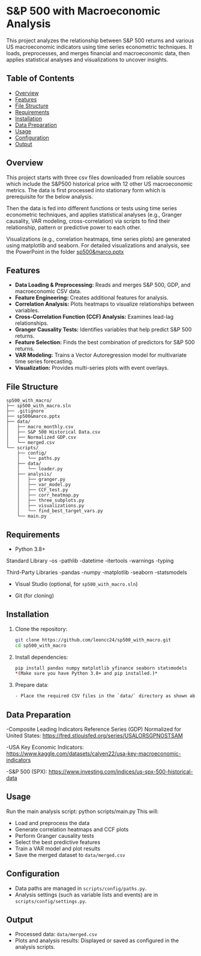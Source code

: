 # S&P 500 with Macroeconomic Analysis

This project analyzes the relationship between S&P 500 returns and various US macroeconomic indicators using time series econometric techniques. It loads, preprocesses, and merges financial and macroeconomic data, then applies statistical analyses and visualizations to uncover insights.

## Table of Contents
- [Overview](#overview)
- [Features](#features)
- [File Structure](#file-structure)
- [Requirements](#requirements)
- [Installation](#installation)
- [Data Preparation](#data-preparation)
- [Usage](#usage)
- [Configuration](#configuration)
- [Output](#output)

## Overview
This project starts with three csv files downloaded from reliable sources which include the S&P500 historical price with 12 other US macroeconomic metrics. The data is first processed into stationary form which is prerequisite for the below analysis. 

Then the data is fed into different functions or tests using time series econometric techniques, and applies statistical analyses (e.g., Granger causality, VAR modeling, cross-correlation) via scripts to find their relationship, pattern or predictive power to each other. 

Visualizations (e.g., correlation heatmaps, time series plots) are generated using matplotlib and seaborn.
For detailed visualizations and analysis, see the PowerPoint in the folder [sp500&marco.pptx](sp500&marco.pptx)


## Features

- **Data Loading & Preprocessing:** Reads and merges S&P 500, GDP, and macroeconomic CSV data.
- **Feature Engineering:** Creates additional features for analysis.
- **Correlation Analysis:** Plots heatmaps to visualize relationships between variables.
- **Cross-Correlation Function (CCF) Analysis:** Examines lead-lag relationships.
- **Granger Causality Tests:** Identifies variables that help predict S&P 500 returns.
- **Feature Selection:** Finds the best combination of predictors for S&P 500 returns.
- **VAR Modeling:** Trains a Vector Autoregression model for multivariate time series forecasting.
- **Visualization:** Provides multi-series plots with event overlays.


## File Structure
```
sp500_with_macro/
├── sp500_with_macro.sln
├── .gitignore
├── sp500&marco.pptx
├── data/
│   ├── macro_monthly.csv
│   ├── S&P 500 Historical Data.csv
│   ├── Normalized GDP.csv
│   └── merged.csv
└── scripts/
    ├── config/
    │   └── paths.py
    ├── data/
    │   └── loader.py
    ├── analysis/
    │   ├── granger.py
    │   ├── var_model.py
    │   ├── CCF_test.py
    │   ├── corr_heatmap.py
    │   ├── three_subplots.py
    │   ├── visualizations.py
    │   └── find_best_target_vars.py
    └── main.py
```


## Requirements

- Python 3.8+

Standard Library
-os
-pathlib
-datetime
-itertools
-warnings
-typing

Third-Party Libraries
-pandas
-numpy
-matplotlib
-seaborn
-statsmodels

- Visual Studio (optional, for `sp500_with_macro.sln`)

- Git (for cloning)


## Installation

1. Clone the repository:
   ```bash
   git clone https://github.com/leoncc24/sp500_with_macro.git 
   cd sp500_with_macro
   ```

2. Install dependencies:
   ```bash
   pip install pandas numpy matplotlib yfinance seaborn statsmodels
   *(Make sure you have Python 3.8+ and pip installed.)*
   ```

3. Prepare data:
   ```bash
   - Place the required CSV files in the `data/` directory as shown above.
   ```


## Data Preparation

-Composite Leading Indicators Reference Series (GDP) Normalized for United States:
https://fred.stlouisfed.org/series/USALORSGPNOSTSAM

-USA Key Economic Indicators: 
https://www.kaggle.com/datasets/calven22/usa-key-macroeconomic-indicators

-S&P 500 (SPX): 
https://www.investing.com/indices/us-spx-500-historical-data


## Usage

Run the main analysis script:
python scripts/main.py
This will:
- Load and preprocess the data
- Generate correlation heatmaps and CCF plots
- Perform Granger causality tests
- Select the best predictive features
- Train a VAR model and plot results
- Save the merged dataset to `data/merged.csv`


## Configuration

- Data paths are managed in `scripts/config/paths.py`.
- Analysis settings (such as variable lists and events) are in `scripts/config/settings.py`.


## Output

- Processed data: `data/merged.csv`
- Plots and analysis results: Displayed or saved as configured in the analysis scripts.

